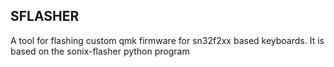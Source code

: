 ## SFLASHER

A tool for flashing custom qmk firmware for sn32f2xx based keyboards.
It is based on the sonix-flasher python program

